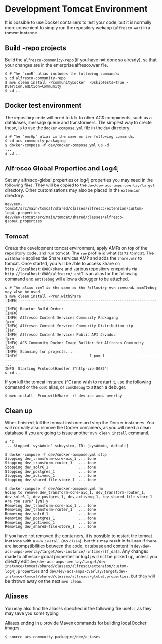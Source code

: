 # Development Tomcat Environment


It is possible to use Docker containers to test your code, but it is normally more convenient to simply run the
repository webapp (`alfresco.war`) in a tomcat instance.

## Build -repo projects
Build the `alfresco-community-repo` (if you have not done so already), so that your changes are in the enterprise alfresco.war file.
~~~
$ # The `comR` alias includes the following commands:
$ cd alfresco-community-repo
$ mvn clean install -PcommunityDocker  -DskipTests=true -Dversion.edition=Community
$ cd ..
~~~

## Docker test environment
The repository code will need to talk to other ACS components, such as a databases, message queue and transformers.
The simplest way to create these, is to use the `docker-compose.yml` file in the `dev` directory.
~~~
$ # The `envUp` alias is the same as the following commands:
$ cd acs-community-packaging
$ docker-compose -f dev/docker-compose.yml up -d
...
$ cd ..
~~~

## Alfresco Global Properties and Log4j
Set any alfresco-global.properties or log4j properties you may need in the following files. They will be copied
to the `dev/dev-acs-amps-overlay/target` directory. Other customisations may also be placed in the `extension` directory. 
~~~
dev/dev-tomcat/src/main/tomcat/shared/classes/alfresco/extension/custom-log4j.properties
dev/dev-tomcat/src/main/tomcat/shared/classes/alfresco-global.properties
~~~

## Tomcat
Create the development tomcat environment, apply AMPs on top of the repository code, and
run tomcat. The `run` profile is what starts tomcat. The `withShare` applies
the Share services AMP and adds the `share.war` to tomcat. 
Once started, you will be able to access Share on `http://localhost:8080/share` and various repository
endpoints via `http://localhost:8080/alfresco/`. `entT` is an alias for the
following command and `entTDebug` will allow a debugger to be attached.
~~~
$ # The alias comT is the same as the following mvn command. comTDebug may also be used.
$ mvn clean install -Prun,withShare
[INFO] ------------------------------------------------------------------------
[INFO] Reactor Build Order:
[INFO] 
[INFO] Alfresco Content Services Community Packaging                      [pom]
[INFO] Alfresco Content Services Community Distribution zip               [jar]
[INFO] Alfresco Content Services Public API Javadoc                       [pom]
[INFO] ACS Community Docker Image Builder for Alfresco Community          [pom]
[INFO] Scanning for projects...
[INFO] --------------------------------[ pom ]---------------------------------
...
INFO: Starting ProtocolHandler ["http-bio-8080"]
$ cd ..
~~~

If you kill the tomcat instance (^C) and wish to restart it, use the following command
or the `comO` alias, or `comODebug` to attach a debuger.
~~~
$ mvn install -Prun,withShare -rf dev-acs-amps-overlay
~~~


## Clean up
When finished, kill the tomcat instance and stop the Docker instances. You will normally also
remove the Docker containers, as you will need a clean database if you are going to issue
another `mvn clean install` command.
~~~
$ ^C
... Stopped 'sysAdmin' subsystem, ID: [sysAdmin, default]

$ docker-compose -f dev/docker-compose.yml stop
Stopping dev_transform-core-aio_1 ... done
Stopping dev_transform-router_1   ... done
Stopping dev_solr6_1              ... done
Stopping dev_postgres_1           ... done
Stopping dev_activemq_1           ... done
Stopping dev_shared-file-store_1  ... done

$ docker-compose -f dev/docker-compose.yml rm
Going to remove dev_transform-core-aio_1, dev_transform-router_1, dev_solr6_1, dev_postgres_1, dev_activemq_1, dev_shared-file-store_1
Are you sure? [yN] y
Removing dev_transform-core-aio_1 ... done
Removing dev_transform-router_1   ... done
Removing dev_solr6_1              ... done
Removing dev_postgres_1           ... done
Removing dev_activemq_1           ... done
Removing dev_shared-file-store_1  ... done
~~~

If you have not removed the containers, it is possible to restart the tomcat instance with
a `mvn install` (no `clean`), but this may result in failures if there are incompatibilities
between the code, database and content in `dev/dev-acs-amps-overlay/target/dev-instance/runtime/alf_data`.
Any changes made to alfresco-global properties or log4j will not be picked up, unless you
directly edit `dev/dev-acs-amps-overlay/target/dev-instance/tomcat/shared/classes/alfresco/extension/custom-log4j.properties`
and `dev/dev-acs-amps-overlay/target/dev-instance/tomcat/shared/classes/alfresco-global.properties`, but they will be thrown away
on the next `mvn clean`.

## Aliases
You may also find the aliases specified in the following file useful, as they may save you some typing.

Aliases ending in `D` provide Maven commands for building local Docker images.
~~~
$ source acs-community-packaging/dev/aliases
~~~
